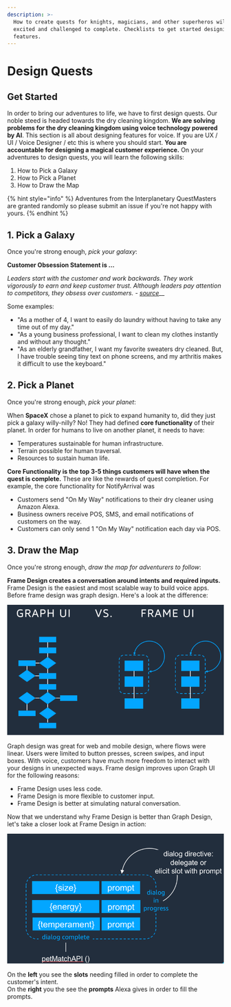 ```yaml
---
description: >-
  How to create quests for knights, magicians, and other superheros will be
  excited and challenged to complete. Checklists to get started designing new
  features.
---
```


# Design Quests

## Get Started

In order to bring our adventures to life, we have to first design quests. Our noble steed is headed towards the dry cleaning kingdom. **We are solving problems for the dry cleaning kingdom using voice technology powered by AI**. This section is all about designing features for voice. If you are UX / UI / Voice Designer / etc this is where you should start. **You are accountable for designing a magical customer experience.** On your adventures to design quests, you will learn the following skills:

1. How to Pick a Galaxy 
2. How to Pick a Planet
3. How to Draw the Map

{% hint style="info" %}
Adventures from the Interplanetary QuestMasters are granted randomly so please submit an issue if you're not happy with yours.
{% endhint %}

## 1. Pick a Galaxy

Once you're strong enough, _pick your galaxy_:

**Customer Obsession Statement is ...** 

_Leaders start with the customer and work backwards. They work vigorously to earn and keep customer trust. Although leaders pay attention to competitors, they obsess over customers. -_ [_source_](https://interviewgenie.com/blog-1/2017/11/28/how-to-answer-amazon-leadership-principle-customer-obsession-interview-questions)\_\_

Some examples:

* "As a mother of 4, I want to easily do laundry without having to take any time out of my day."
* "As a young business professional, I want to clean my clothes instantly and without any thought."
* "As an elderly grandfather, I want my favorite sweaters dry cleaned. But, I have trouble seeing tiny text on phone screens, and my arthritis makes it difficult to use the keyboard."

## 2. Pick a Planet

Once you're strong enough, _pick your planet_:

When **SpaceX** chose a planet to pick to expand humanity to, did they just pick a galaxy willy-nilly? No! They had defined **core functionality** of their planet. In order for humans to live on another planet, it needs to have:

* Temperatures sustainable for human infrastructure.
* Terrain possible for human traversal.
* Resources to sustain human life.

**Core Functionality is the top 3-5 things customers will have when the quest is complete.** These are like the rewards of quest completion. For example, the core functionality for NotifyArrival was

* Customers send "On My Way" notifications to their dry cleaner using Amazon Alexa.
* Business owners receive POS, SMS, and email notifications of customers on the way.
* Customers can only send 1 "On My Way" notification each day via POS.

## 3. Draw the Map

Once you're strong enough, _draw the map for adventurers to follow_:

**Frame Design creates a conversation around intents and required inputs.** Frame Design is the easiest and most scalable way to build voice apps. Before frame design was graph design. Here's a look at the difference:

![](../.gitbook/assets/image_2_cami._cb471576686_.png)

Graph design was great for web and mobile design, where flows were linear. Users were limited to button presses, screen swipes, and input boxes. With voice, customers have much more freedom to interact with your designs in unexpected ways. Frame design improves upon Graph UI for the following reasons:

* Frame Design uses less code.
* Frame Design is more flexible to customer input.
* Frame Design is better at simulating natural conversation.

Now that we understand why Frame Design is better than Graph Design, let's take a closer look at Frame Design in action:

![](../.gitbook/assets/image_3_cami._cb471576681_.png)

On the **left** you see the **slots** needing filled in order to complete the customer's intent.   
On the **right** you the see the **prompts** Alexa gives in order to fill the prompts.

